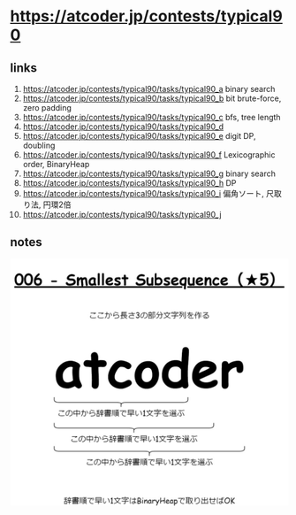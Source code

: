 # https://atcoder.jp/contests/typical90

## links

1. https://atcoder.jp/contests/typical90/tasks/typical90_a binary search
2. https://atcoder.jp/contests/typical90/tasks/typical90_b bit brute-force, zero padding
3. https://atcoder.jp/contests/typical90/tasks/typical90_c bfs, tree length
4. https://atcoder.jp/contests/typical90/tasks/typical90_d
5. https://atcoder.jp/contests/typical90/tasks/typical90_e digit DP, doubling
6. https://atcoder.jp/contests/typical90/tasks/typical90_f Lexicographic order, BinaryHeap
7. https://atcoder.jp/contests/typical90/tasks/typical90_g binary search
8. https://atcoder.jp/contests/typical90/tasks/typical90_h DP
9. https://atcoder.jp/contests/typical90/tasks/typical90_i 偏角ソート, 尺取り法, 円環2倍
10. https://atcoder.jp/contests/typical90/tasks/typical90_j

## notes

![](img/6.jpg)
